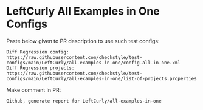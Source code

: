 # LeftCurly All Examples in One Configs
Paste below given to PR description to use such test configs:
```
Diff Regression config: https://raw.githubusercontent.com/checkstyle/test-configs/main/LeftCurly/all-examples-in-one/config-all-in-one.xml
Diff Regression projects: https://raw.githubusercontent.com/checkstyle/test-configs/main/LeftCurly/all-examples-in-one/list-of-projects.properties
```
Make comment in PR:
```
Github, generate report for LeftCurly/all-examples-in-one
```

